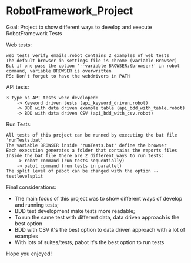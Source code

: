 # RobotFramework_Project

Goal: Project to show different ways to develop and execute RobotFramework Tests


Web tests:

    web_tests_verify_emails.robot contains 2 examples of web tests
    The default browser in settings file is chrome (variable Browser)
    But if one pass the option '--variable BROWSER:{browser}' in robot command, variable BROWSER is overwritten
    PS: Don't forget to have the webdrivers in PATH


API tests:
    
    3 type os API tests were developed: 
        -> Keyword driven tests (api_keyword_driven.robot)
        -> BDD with data driven example table (api_bdd_with_table.robot)
        -> BDD with data driven CSV (api_bdd_with_csv.robot)


Run Tests:

    All tests of this project can be runned by executing the bat file 'runTests.bat'
    The variable BROWSER inside 'runTests.bat' define the browser
    Each execution generates a folder that contains the reports files
    Inside the bat file there are 2 different ways to run tests:
        -> robot command (run tests sequentially)
        -> pabot command (run tests in parallel)
    The split level of pabot can be changed with the option --testlevelsplit
    
    
    
Final considerations:

- The main focus of this project was to show different ways of develop and running tests;
- BDD test development make tests more readable;
- To run the same test with different data, data driven approach is the best option
- BDD with CSV it's the best option to data driven approach with a lot of examples
- With lots of suites/tests, pabot it's the best option to run tests


Hope you enjoyed!

    
